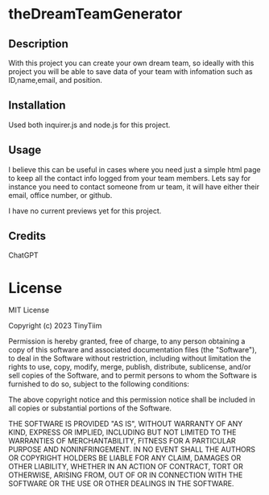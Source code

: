 # theDreamTeamGenerator

## Description

With this project you can create your own dream team, so ideally with this project you will be able to save data of your team with infomation such as ID,name,email, and position.

## Installation

Used both inquirer.js and node.js for this project.

## Usage

I believe this can be useful in cases where you need just a simple html page to keep all the contact info logged from your team members. Lets say for instance you need to contact someone from ur team, it will have either their email, office number, or github.

I have no current previews yet for this project.

## Credits 

ChatGPT

# License

MIT License

Copyright (c) 2023 TinyTiim

Permission is hereby granted, free of charge, to any person obtaining a copy
of this software and associated documentation files (the "Software"), to deal
in the Software without restriction, including without limitation the rights
to use, copy, modify, merge, publish, distribute, sublicense, and/or sell
copies of the Software, and to permit persons to whom the Software is
furnished to do so, subject to the following conditions:

The above copyright notice and this permission notice shall be included in all
copies or substantial portions of the Software.

THE SOFTWARE IS PROVIDED "AS IS", WITHOUT WARRANTY OF ANY KIND, EXPRESS OR
IMPLIED, INCLUDING BUT NOT LIMITED TO THE WARRANTIES OF MERCHANTABILITY,
FITNESS FOR A PARTICULAR PURPOSE AND NONINFRINGEMENT. IN NO EVENT SHALL THE
AUTHORS OR COPYRIGHT HOLDERS BE LIABLE FOR ANY CLAIM, DAMAGES OR OTHER
LIABILITY, WHETHER IN AN ACTION OF CONTRACT, TORT OR OTHERWISE, ARISING FROM,
OUT OF OR IN CONNECTION WITH THE SOFTWARE OR THE USE OR OTHER DEALINGS IN THE
SOFTWARE.